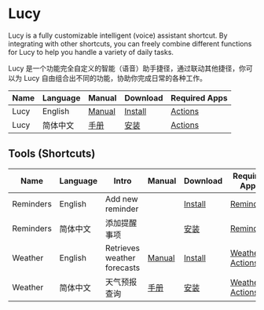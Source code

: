 # Lucy
Lucy is a fully customizable intelligent (voice) assistant shortcut. By integrating with other shortcuts, you can freely combine different functions for Lucy to help you handle a variety of daily tasks.

Lucy 是一个功能完全自定义的智能（语音）助手捷径，通过联动其他捷径，你可以为 Lucy 自由组合出不同的功能，协助你完成日常的各种工作。

| Name | Language | Manual | Download | Required Apps | 
| ---- | ---- | ---- | ---- | ---- |
| Lucy | English | [Manual](https://neurogram.notion.site/Lucy-3436b58b7edd4368bcfe0ced41006a10) | [Install](https://www.icloud.com/shortcuts/1f61d5a022ff42b58d9adde96e763540) | [Actions](https://apps.apple.com/app/actions/id1586435171) |
| Lucy | 简体中文 | [手册](https://neurogram.notion.site/Lucy-8492b0a0ff73481ba1a8d5a922cbd490) | [安装](https://www.icloud.com/shortcuts/ad2efe092fea4f4ca2435756e2bc363d) | [Actions](https://apps.apple.com/app/actions/id1586435171) |


## Tools (Shortcuts)
| Name | Language | Intro | Manual | Download | Required Apps | Developer |
| ---- | ---- | ---- | ---- | ---- | ---- | ---- |
| Reminders | English | Add new reminder |  | [Install](https://www.icloud.com/shortcuts/1f67223f1a5b4fd1b981659336b58b4c) | [Reminders](https://apps.apple.com/us/app/reminders/id1108187841) | [Neurogram](https://github.com/Neurogram-R) |
| Reminders | 简体中文 | 添加提醒事项 |  | [安装](https://www.icloud.com/shortcuts/e7b146dc0e1449a2aec20338b8e084c7) | [Reminders](https://apps.apple.com/us/app/reminders/id1108187841) | [Neurogram](https://github.com/Neurogram-R) |
| Weather | English | Retrieves weather forecasts | [Manual](https://neurogram.notion.site/Lucy-3436b58b7edd4368bcfe0ced41006a10) | [Install](https://www.icloud.com/shortcuts/3566bdf1a0bc4d25a8987cc77f8da708) | [Weather](https://apps.apple.com/us/app/id1069513131), [Actions](https://apps.apple.com/app/actions/id1586435171) | [Neurogram](https://github.com/Neurogram-R) |
| Weather | 简体中文 | 天气预报查询 | [手册](https://neurogram.notion.site/Lucy-8492b0a0ff73481ba1a8d5a922cbd490) | [安装](https://www.icloud.com/shortcuts/465d90a28bb6409d840bede5120d9378) | [Weather](https://apps.apple.com/us/app/id1069513131), [Actions](https://apps.apple.com/app/actions/id1586435171) | [Neurogram](https://github.com/Neurogram-R) |

